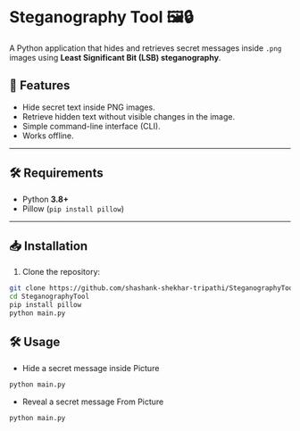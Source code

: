 # Steganography Tool 🖼️🔒

A Python application that hides and retrieves secret messages inside `.png` images using **Least Significant Bit (LSB) steganography**.

## 📌 Features
- Hide secret text inside PNG images.
- Retrieve hidden text without visible changes in the image.
- Simple command-line interface (CLI).
- Works offline.

---

## 🛠️ Requirements
- Python **3.8+**
- Pillow (`pip install pillow`)

---

## 📥 Installation
1. Clone the repository:
```bash
git clone https://github.com/shashank-shekhar-tripathi/SteganographyTool.git
cd SteganographyTool
pip install pillow
python main.py

```
## 🛠 Usage
- Hide a secret message inside Picture
```bash
python main.py  
```
- Reveal a secret message From Picture
```bash
python main.py  
```

 

